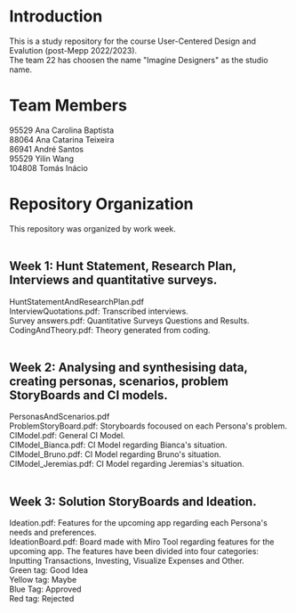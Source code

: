 # Introduction
This is a study repository for the course User-Centered Design and Evalution (post-Mepp 2022/2023). <br />
The team 22 has choosen the name "Imagine Designers" as the studio name.
# Team Members
95529  Ana Carolina Baptista <br />
88064  Ana Catarina Teixeira <br />
86941  André Santos <br />
95529  Yilin Wang <br />
104808 Tomás Inácio <br />
# Repository Organization
This repository was organized by work week. <br />
<br />
## Week 1: Hunt Statement, Research Plan, Interviews and quantitative surveys.<br />
HuntStatementAndResearchPlan.pdf <br />
InterviewQuotations.pdf: Transcribed interviews. <br />
Survey answers.pdf: Quantitative Surveys Questions and Results. <br />
CodingAndTheory.pdf: Theory generated from coding.<br />
<br />
## Week 2: Analysing and synthesising data, creating personas, scenarios, problem StoryBoards and CI models. <br />
PersonasAndScenarios.pdf <br />
ProblemStoryBoard.pdf: Storyboards focoused on each Persona's problem. <br />
CIModel.pdf: General CI Model. <br />
CIModel_Bianca.pdf: CI Model regarding Bianca's situation.<br />
CIModel_Bruno.pdf: CI Model regarding Bruno's situation.<br />
CIModel_Jeremias.pdf: CI Model regarding Jeremias's situation.<br />
<br />
## Week 3: Solution StoryBoards and Ideation. <br />
Ideation.pdf: Features for the upcoming app regarding each Persona's needs and preferences. <br />
IdeationBoard.pdf: Board made with Miro Tool regarding features for the upcoming app. The features have been divided into four categories: Inputting Transactions, Investing, Visualize Expenses and Other. <br />
Green tag: Good Idea <br /> 
Yellow tag: Maybe <br />
Blue Tag: Approved <br />
Red tag: Rejected <br />
